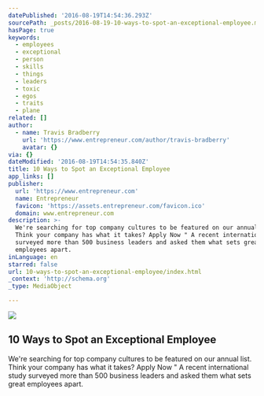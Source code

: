 ```yaml
---
datePublished: '2016-08-19T14:54:36.293Z'
sourcePath: _posts/2016-08-19-10-ways-to-spot-an-exceptional-employee.md
hasPage: true
keywords:
  - employees
  - exceptional
  - person
  - skills
  - things
  - leaders
  - toxic
  - egos
  - traits
  - plane
related: []
author:
  - name: Travis Bradberry
    url: 'https://www.entrepreneur.com/author/travis-bradberry'
    avatar: {}
via: {}
dateModified: '2016-08-19T14:54:35.840Z'
title: 10 Ways to Spot an Exceptional Employee
app_links: []
publisher:
  url: 'https://www.entrepreneur.com'
  name: Entrepreneur
  favicon: 'https://assets.entrepreneur.com/favicon.ico'
  domain: www.entrepreneur.com
description: >-
  We're searching for top company cultures to be featured on our annual list.
  Think your company has what it takes? Apply Now " A recent international study
  surveyed more than 500 business leaders and asked them what sets great
  employees apart.
inLanguage: en
starred: false
url: 10-ways-to-spot-an-exceptional-employee/index.html
_context: 'http://schema.org'
_type: MediaObject

---
```

<article style=""><img src="https://imgflo.herokuapp.com/graph/vahj1ThiexotieMo/f63e93f8510c6c9ed8a969f375e8db1f/noop.jpeg?input=https%3A%2F%2Fassets.entrepreneur.com%2Fcontent%2F3x2%2F1300%2F20151009165704-office-workers-late-night-working.jpeg" /><h1>10 Ways to Spot an Exceptional Employee</h1><p>We're searching for top company cultures to be featured on our annual list. Think your company has what it takes? Apply Now " A recent international study surveyed more than 500 business leaders and asked them what sets great employees apart.</p></article>